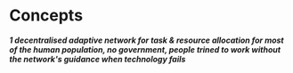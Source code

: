 # Concepts

***1 decentralised adaptive network for task & resource allocation for most of the human population, no government, people trined to work without the network's guidance when technology fails***
